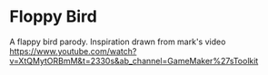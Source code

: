 # Floppy Bird
A flappy bird parody. Inspiration drawn from mark's video https://www.youtube.com/watch?v=XtQMytORBmM&t=2330s&ab_channel=GameMaker%27sToolkit
